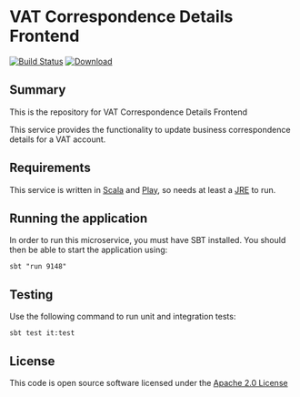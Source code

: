 # VAT Correspondence Details Frontend

[![Build Status](https://travis-ci.org/hmrc/vat-correspondence-details-frontend.svg)](https://travis-ci.org/hmrc/vat-correspondence-details-frontend) [ ![Download](https://api.bintray.com/packages/hmrc/releases/vat-correspondence-details-frontend/images/download.svg) ](https://bintray.com/hmrc/releases/vat-correspondence-details-frontend/_latestVersion)

## Summary

This is the repository for VAT Correspondence Details Frontend

This service provides the functionality to update business correspondence details for a VAT account.

## Requirements

This service is written in [Scala](http://www.scala-lang.org/) and [Play](http://playframework.com/), so needs at least a [JRE](https://www.java.com/en/download/) to run.

## Running the application

In order to run this microservice, you must have SBT installed. You should then be able to start the application using:

`sbt "run 9148"`

## Testing

Use the following command to run unit and integration tests:

`sbt test it:test`

## License

This code is open source software licensed under the [Apache 2.0 License]("http://www.apache.org/licenses/LICENSE-2.0.html")
